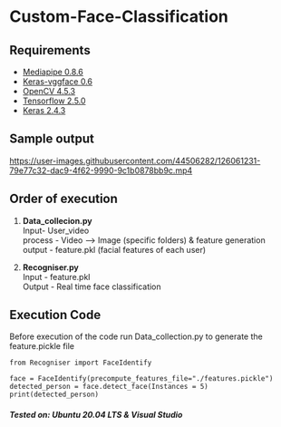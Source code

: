 # Custom-Face-Classification

## Requirements
* [Mediapipe 0.8.6](https://pypi.org/project/mediapipe/)
* [Keras-vggface 0.6](https://pypi.org/project/keras-vggface/)
* [OpenCV 4.5.3](https://pypi.org/project/opencv-python/)
* [Tensorflow 2.5.0](https://pypi.org/project/tensorflow/)
* [Keras 2.4.3](https://pypi.org/project/keras/)

## Sample output
https://user-images.githubusercontent.com/44506282/126061231-79e77c32-dac9-4f62-9990-9c1b0878bb9c.mp4

## Order of execution 
1. **Data_collecion.py** \
Input- User_video \
process - Video --> Image (specific folders) & feature generation \
output - feature.pkl (facial features of each user) 

2. **Recogniser.py** \
Input - feature.pkl \
Output - Real time face classification

## Execution Code
Before execution of the code run Data_collection.py to generate the feature.pickle file
```
from Recogniser import FaceIdentify

face = FaceIdentify(precompute_features_file="./features.pickle")
detected_person = face.detect_face(Instances = 5)
print(detected_person)
```

##### Tested on: Ubuntu 20.04 LTS & Visual Studio

